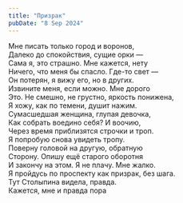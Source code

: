 ```yaml
---
title: "Призрак"
pubDate: "8 Sep 2024"
---
```


Мне писать только город и воронов,\
Далеко до спокойствия, сущие орки —\
Сама я, это страшно. Мне кажется, нету\
Ничего, что меня бы спасло. Где-то свет —\
Он потерян, я вижу его, но в других.\
Извините меня, если можно. Мне дорого\
Это. Не смешно, не грустно, яркость понижена,\
Я хожу, как по темени, душит нажим.\
Сумасшедшая женщина, глупая девочка,\
Как собрать воедино себя? И воочию,\
Через время приблизятся строчки и троп.\
Я попробую снова увидеть тропу.\
Поверну головой на другую, обратную\
Сторону. Опишу ещё старого оборотня\
И закончу на этом. Я не плачу. Мне жалко.\
Я пройдусь по проспекту как призрак, без шага.\
Тут Столыпина видела, правда.\
Кажется, мне и правда пора